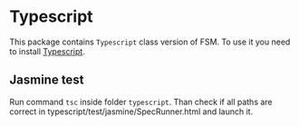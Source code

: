 # Typescript

This package contains `Typescript` class version of FSM.
To use it you need to install [Typescript][067a588e].

  [067a588e]: http://www.typescriptlang.org "Typescript"

## Jasmine test

Run command `tsc` inside folder `typescript`. Than check if all paths are correct in typescript/test/jasmine/SpecRunner.html and launch it.
